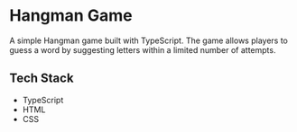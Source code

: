 # Hangman Game

A simple Hangman game built with TypeScript. The game allows players to guess a word by suggesting letters within a limited number of attempts.

## Tech Stack

- TypeScript
- HTML
- CSS